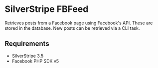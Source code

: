# SilverStripe FBFeed

Retrieves posts from a Facebook page using Facebook's API. These are stored in the database. New posts can be retrieved via a CLI task.

## Requirements

* SilverStripe 3.5
* Facebook PHP SDK v5

